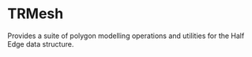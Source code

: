 # TRMesh
Provides a suite of polygon modelling operations and utilities for the Half Edge data structure. 
